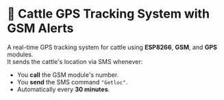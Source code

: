 # 🐄 Cattle GPS Tracking System with GSM Alerts

A real-time GPS tracking system for cattle using **ESP8266**, **GSM**, and **GPS** modules.  
It sends the cattle's location via SMS whenever:
- You **call** the GSM module's number.
- You **send** the SMS command `"Getloc"`.
- Automatically every **30 minutes**.